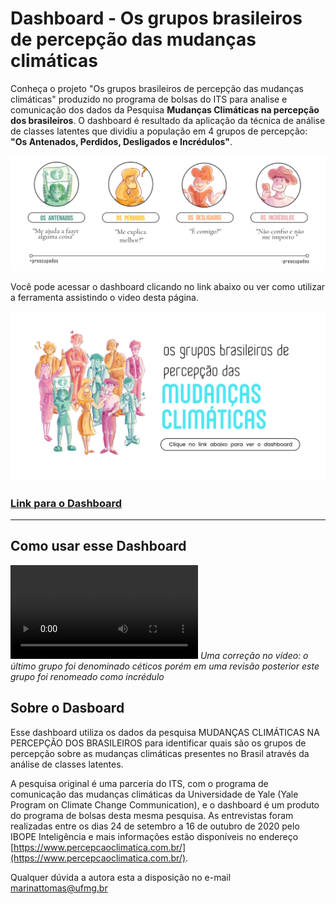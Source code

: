 # Dashboard -  Os grupos brasileiros de percepção das mudanças climáticas

Conheça o projeto "Os grupos brasileiros de percepção das mudanças climáticas" produzido no programa de bolsas do ITS para analise e comunicação dos dados da Pesquisa **Mudanças Climáticas na percepção dos brasileiros**. O dashboard é resultado da aplicação da técnica de análise de classes latentes que dividiu a população em 4 grupos de percepção: **"Os Antenados, Perdidos, Desligados e Incrédulos"**.

![Imagem contendo quatro circulos, cada um ilustrando um dos grupos Antenados, Perdidos, Desligados e Incrédulos, abaixo uma linha mostra que os grupos vão dos mais preocupados, os Antenados, aos menos preocupados, os incrédulos](/assets/grupos_page.png)

Você pode acessar o dashboard clicando no link abaixo ou ver como utilizar a ferramenta assistindo o video desta página.

![Imagem ilustrando os publicos brasileiros contendo pessoas dos grupos Antenados, Perdidos, Desligados e Incrédulos misturados formando um grupo colorido com o texto " Os grupos brasileiros de percepção das mudanças climáticas" e abaixo um texto menor escrito clique no link abaixo para ver o Dashboard](/assets/home5.png)

### [Link para o Dashboard](http://percepcao-brasil-mudclima.herokuapp.com/)


* * *

##  Como usar esse Dashboard



<video src="https://user-images.githubusercontent.com/19768592/135179150-e066f65a-4fb0-4d57-a9b0-09f1e0173d7b.mp4" controls="controls" style="max-width: 730px;">  </video>
*Uma correção no vídeo: o último grupo foi denominado céticos porém em uma revisão posterior este grupo foi renomeado como incrédulo*

## Sobre o Dasboard

Esse dashboard utiliza os dados da pesquisa MUDANÇAS CLIMÁTICAS NA PERCEPÇÃO DOS BRASILEIROS para identificar quais são os grupos de percepção sobre as mudanças climáticas presentes no Brasil através da análise de classes latentes.

A pesquisa original é uma parceria do ITS, com o programa de comunicação das mudanças climáticas da Universidade de Yale (Yale Program on Climate Change Communication), e o dashboard é um produto do programa de bolsas desta mesma pesquisa. As entrevistas foram realizadas entre os dias 24 de setembro a 16 de outubro de 2020 pelo IBOPE Inteligência e mais informações estão disponíveis no endereço [https://www.percepcaoclimatica.com.br/](https://www.percepcaoclimatica.com.br/).

Qualquer dúvida a autora esta a disposição no e-mail marinattomas@ufmg.br
